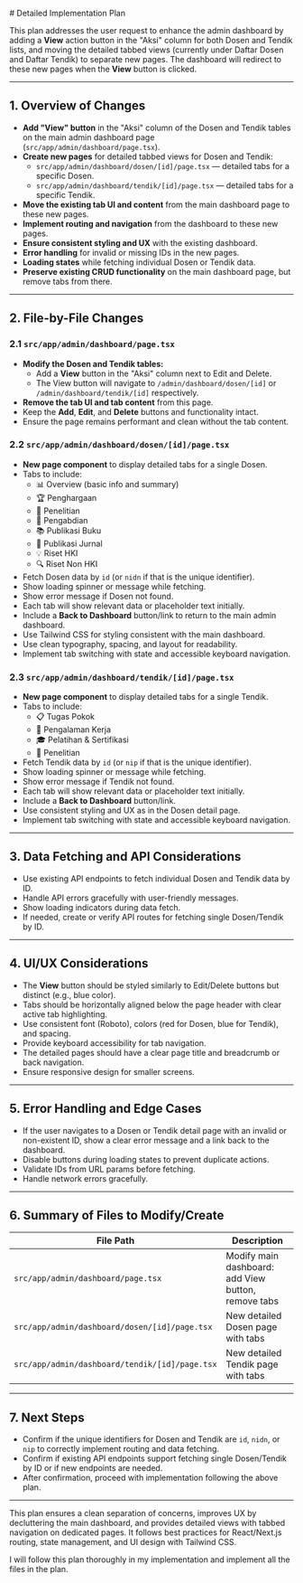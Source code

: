 <think># Detailed Implementation Plan

This plan addresses the user request to enhance the admin dashboard by adding a **View** action button in the "Aksi" column for both Dosen and Tendik lists, and moving the detailed tabbed views (currently under Daftar Dosen and Daftar Tendik) to separate new pages. The dashboard will redirect to these new pages when the **View** button is clicked.

---

## 1. Overview of Changes

- **Add "View" button** in the "Aksi" column of the Dosen and Tendik tables on the main admin dashboard page (`src/app/admin/dashboard/page.tsx`).
- **Create new pages** for detailed tabbed views for Dosen and Tendik:
  - `src/app/admin/dashboard/dosen/[id]/page.tsx` — detailed tabs for a specific Dosen.
  - `src/app/admin/dashboard/tendik/[id]/page.tsx` — detailed tabs for a specific Tendik.
- **Move the existing tab UI and content** from the main dashboard page to these new pages.
- **Implement routing and navigation** from the dashboard to these new pages.
- **Ensure consistent styling and UX** with the existing dashboard.
- **Error handling** for invalid or missing IDs in the new pages.
- **Loading states** while fetching individual Dosen or Tendik data.
- **Preserve existing CRUD functionality** on the main dashboard page, but remove tabs from there.

---

## 2. File-by-File Changes

### 2.1 `src/app/admin/dashboard/page.tsx`

- **Modify the Dosen and Tendik tables:**
  - Add a **View** button in the "Aksi" column next to Edit and Delete.
  - The View button will navigate to `/admin/dashboard/dosen/[id]` or `/admin/dashboard/tendik/[id]` respectively.
- **Remove the tab UI and tab content** from this page.
- Keep the **Add**, **Edit**, and **Delete** buttons and functionality intact.
- Ensure the page remains performant and clean without the tab content.

### 2.2 `src/app/admin/dashboard/dosen/[id]/page.tsx`

- **New page component** to display detailed tabs for a single Dosen.
- Tabs to include:
  - 📊 Overview (basic info and summary)
  - 🏆 Penghargaan
  - 🔬 Penelitian
  - 🤝 Pengabdian
  - 📚 Publikasi Buku
  - 📄 Publikasi Jurnal
  - 💡 Riset HKI
  - 🔍 Riset Non HKI
- Fetch Dosen data by `id` (or `nidn` if that is the unique identifier).
- Show loading spinner or message while fetching.
- Show error message if Dosen not found.
- Each tab will show relevant data or placeholder text initially.
- Include a **Back to Dashboard** button/link to return to the main admin dashboard.
- Use Tailwind CSS for styling consistent with the main dashboard.
- Use clean typography, spacing, and layout for readability.
- Implement tab switching with state and accessible keyboard navigation.

### 2.3 `src/app/admin/dashboard/tendik/[id]/page.tsx`

- **New page component** to display detailed tabs for a single Tendik.
- Tabs to include:
  - 📋 Tugas Pokok
  - 💼 Pengalaman Kerja
  - 🎓 Pelatihan & Sertifikasi
  - 🔬 Penelitian
- Fetch Tendik data by `id` (or `nip` if that is the unique identifier).
- Show loading spinner or message while fetching.
- Show error message if Tendik not found.
- Each tab will show relevant data or placeholder text initially.
- Include a **Back to Dashboard** button/link.
- Use consistent styling and UX as in the Dosen detail page.
- Implement tab switching with state and accessible keyboard navigation.

---

## 3. Data Fetching and API Considerations

- Use existing API endpoints to fetch individual Dosen and Tendik data by ID.
- Handle API errors gracefully with user-friendly messages.
- Show loading indicators during data fetch.
- If needed, create or verify API routes for fetching single Dosen/Tendik by ID.

---

## 4. UI/UX Considerations

- The **View** button should be styled similarly to Edit/Delete buttons but distinct (e.g., blue color).
- Tabs should be horizontally aligned below the page header with clear active tab highlighting.
- Use consistent font (Roboto), colors (red for Dosen, blue for Tendik), and spacing.
- Provide keyboard accessibility for tab navigation.
- The detailed pages should have a clear page title and breadcrumb or back navigation.
- Ensure responsive design for smaller screens.

---

## 5. Error Handling and Edge Cases

- If the user navigates to a Dosen or Tendik detail page with an invalid or non-existent ID, show a clear error message and a link back to the dashboard.
- Disable buttons during loading states to prevent duplicate actions.
- Validate IDs from URL params before fetching.
- Handle network errors gracefully.

---

## 6. Summary of Files to Modify/Create

| File Path                                      | Description                                      |
|-----------------------------------------------|------------------------------------------------|
| `src/app/admin/dashboard/page.tsx`             | Modify main dashboard: add View button, remove tabs |
| `src/app/admin/dashboard/dosen/[id]/page.tsx` | New detailed Dosen page with tabs               |
| `src/app/admin/dashboard/tendik/[id]/page.tsx`| New detailed Tendik page with tabs              |

---

## 7. Next Steps

- Confirm if the unique identifiers for Dosen and Tendik are `id`, `nidn`, or `nip` to correctly implement routing and data fetching.
- Confirm if existing API endpoints support fetching single Dosen/Tendik by ID or if new endpoints are needed.
- After confirmation, proceed with implementation following the above plan.

---

This plan ensures a clean separation of concerns, improves UX by decluttering the main dashboard, and provides detailed views with tabbed navigation on dedicated pages. It follows best practices for React/Next.js routing, state management, and UI design with Tailwind CSS.

I will follow this plan thoroughly in my implementation and implement all the files in the plan.
